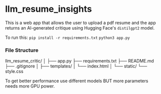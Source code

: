# llm_resume_insights

This is a web app that allows the user to upload a pdf resume and 
the app returns an AI-generated critique using Hugging Face's `distilgpt2`
model.

To run this:
`pip install -r requirements.txt`
`python3 app.py`


### File Structure
llm_resume_critic/
│
├── app.py
├── requirements.txt
├── README.md
├── .gitignore
│
├── templates/
│   └── index.html
│
└── static/
    └── style.css



To get better performance use different models BUT more parameters needs more GPU power.
